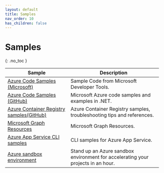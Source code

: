 ```yaml
---
layout: default
title: Samples
nav_order: 10
has_children: false
---
```


# Samples
{: .no_toc }



| Sample | Description |
| --- | --- | 
| [Azure Code Samples (Microsoft)](https://learn.microsoft.com/en-us/samples/browse/?products=azure) | Sample Code from Microsoft Developer Tools. |
| [Azure Code Samples (GitHub)](https://github.com/Azure-Samples)                                    | Microsoft Azure code samples and examples in .NET.|
| [Azure Container Registry samples(GitHub)](https://github.com/Azure/acr)                           | Azure Container Registry samples, troubleshooting tips and references. |
| [Microsoft Graph Resources](https://developer.microsoft.com/en-us/graph/gallery/?filterBy=Samples) | Microsoft Graph Resources. |
| [Azure App Service CLI samples](https://learn.microsoft.com/en-us/azure/app-service/samples-cli)   | CLI samples for Azure App Service. |
| [Azure sandbox environment](https://github.com/Azure-Samples/azuresandbox)                         | Stand up an Azure sandbox environment for accelerating your projects in an hour.  |




<br/>
